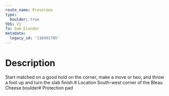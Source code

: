 ```yaml
---
route_name: Provolone
type:
  boulder: true
YDS: V1
fa: Sam Elander
metadata:
  legacy_id: '116491705'
---
```

# Description
Start matched on a good hold on the corner, make a move or two, and throw a foot up and turn the slab finish.# Location
South-west corner of the Bleau Cheese boulder# Protection
pad
